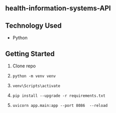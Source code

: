 ## health-information-systems-API

## Technology Used
- Python
  
## Getting Started
1. Clone repo
2.     python -m venv venv
3.     venv\Scripts\activate  
4.     pip install --upgrade -r requirements.txt
5.     uvicorn app.main:app --port 8086  --reload
